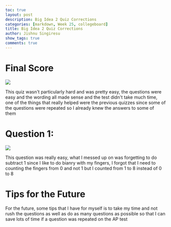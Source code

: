 ```yaml
---
toc: true
layout: post
description: Big Idea 2 Quiz Corrections
categories: [markdown, Week 25, collegeboard]
title: Big Idea 2 Quiz Corrections
author: Jishnu Singiresu
show_tags: true
comments: true
---
```

# Final Score
![]({{site.baseurl}}/images/bigidea2quizscore.png)

This quiz wasn't particularly hard and was pretty easy, the questions were easy and the wording all made sense and the test didn't take much time, one of the things that really helped were the previous quizzes since some of the questions were repeated so I already knew the answers to some of them

# Question 1:
![]({{site.baseurl}}/images/bigidea2correction.png)

This question was really easy, what I messed up on was forgetting to do subtract 1 since I like to do bianry with my fingers, I forgot that I need to counting the fingers from 0 and not 1 but I counted from 1 to 8 instead of 0 to 8

# Tips for the Future

For the future, some tips that I have for myself is to take my time and not rush the questions as well as do as many questions as possible so that I can save lots of time if a question was repeated on the AP test